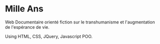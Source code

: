 Mille Ans
======
Web Documentaire orienté fiction sur le transhumanisme et l'augmentation de l'espérance de vie.

Using HTML, CSS, JQuery, Javascript POO.
